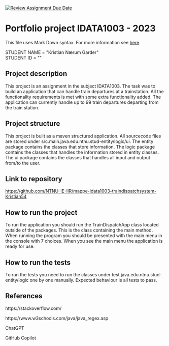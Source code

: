[![Review Assignment Due Date](https://classroom.github.com/assets/deadline-readme-button-24ddc0f5d75046c5622901739e7c5dd533143b0c8e959d652212380cedb1ea36.svg)](https://classroom.github.com/a/HVrmLnmo)
# Portfolio project IDATA1003 - 2023
This file uses Mark Down syntax. For more information see [here](https://www.markdownguide.org/basic-syntax/).

STUDENT NAME = "Kristian Nærum Garder"  
STUDENT ID = ""

## Project description
[//]: #
This project is an assignment in the subject IDATA1003. The task was to build an application that can handle train departures at a trainstation. All the functionality requirements is met with some extra functionality added. The application can currently handle up to 99 train departures departing from the train station.
## Project structure
[//]: #
This project is built as a maven structured application. All sourcecode files are stored under src.main.java.edu.ntnu.stud-entity/logic/ui.
The entity package contains the classes that store information. The logic package contains the classes that handles the information stored in entity classes. The ui package contains the classes that handles all input and output from/to the user.

## Link to repository
[//]: #
https://github.com/NTNU-IE-IIR/mappe-idata1003-traindispatchsystem-Kristian54

## How to run the project
[//]: #
To run the application you should run the TrainDispatchApp class located outside of the packages. This is the class containing the main method. When running the program you should be presented with the main menu in the console with 7 choices. When you see the main menu the application is ready for use.
## How to run the tests
[//]: #
To run the tests you need to run the classes under test.java.edu.ntnu.stud-entity/logic one by one manually. Expected behaviour is all tests to pass.

## References

[//]: # (TODO: Include references here, if any. For example, if you have used code from the course book, include a reference to the chapter.
Or if you have used code from a website or other source, include a link to the source.)
<p>https://stackoverflow.com/	<p>https://www.w3schools.com/java/java_regex.asp <p>ChatGPT <p>GitHub Copilot

